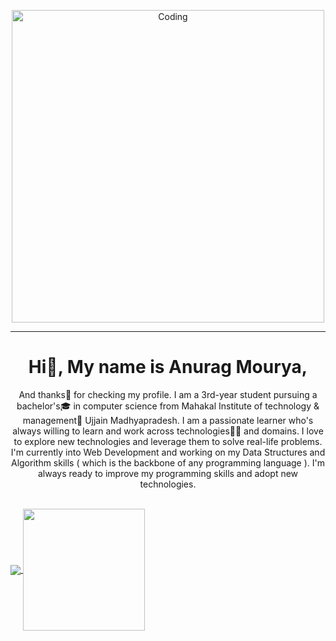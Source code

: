 <p align="center">
<img alt="Coding" height="500px" src="https://cdn.dribbble.com/users/1025838/screenshots/6220885/devguy3.gif">
</p>
<hr>
<h1 align="center">Hi👋, My name is Anurag Mourya,</h1>
<p align="center">
 And thanks🙏 for checking my profile. I am a 3rd-year student pursuing a bachelor's🎓 in computer science from Mahakal Institute of technology & management🏢 Ujjain Madhyapradesh. I am a passionate learner who's always willing to learn and work across technologies👩‍💻 and domains. I love to explore new technologies and leverage them to solve real-life problems. I'm currently into Web Development and working on my Data Structures and Algorithm skills ( which is the backbone of any programming language ). I'm always ready to improve my programming skills and adopt new technologies.
</p>
<br>

<a href="https://github.com/Anuragmourya975/github-readme-stats" class="right">
  <img align="center" src="https://github-readme-stats.vercel.app/api?username=Anuragmourya975&show_icons=true&theme=radical" />
</a>

<a href="https://github.com/Anuragmourya975/github-readme-stats">
  <img align="center" height="195.5px" src="https://github-readme-stats.vercel.app/api/top-langs/?username=anuraghazra&theme=radical&layout=compact" />
</a>

<!-- <h3 align="left">Connect with me:</h3>
<p align="left">
<a href="your link" target="blank"><img align="center" src="https://cdn.jsdelivr.net/npm/simple-icons@3.0.1/icons/twitter.svg" alt="" height="30" width="40" color="white" /></a>
<a href="your link" target="blank"><img align="center" src="https://cdn.jsdelivr.net/npm/simple-icons@3.0.1/icons/linkedin.svg" alt="" height="30" width="40" /></a>
<a href="your link" target="blank"><img align="center" src="https://cdn.jsdelivr.net/npm/simple-icons@3.0.1/icons/instagram.svg" alt="" height="30" width="40" /></a>
<a href="your link" target="blank"><img align="center" src="https://cdn.jsdelivr.net/npm/simple-icons@3.0.1/icons/youtube.svg" alt="" height="30" width="40" /></a>
</p> -->

